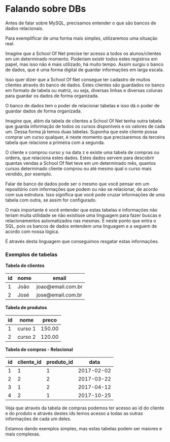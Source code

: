 # Falando sobre DBs

Antes de falar sobre MySQL, precisamos entender o que são bancos de dados relacionais.

Para exemplificar de uma forma mais simples, utilizaremos uma situação real.

Imagine que a School Of Net precise ter acesso a todos os alunos/clientes em um determinado momento. Poderiam existir todos estes registros em papel, mas isso não é mais utilizado, há muito tempo. Assim surgiu o banco de dados, que é uma forma digital de guardar informações em larga escala.

Isso quer dizer que a School Of Net consegue ter cadastro de muitos clientes através do banco de dados. Estes clientes são guardados no banco em formato de tabela ou matriz, ou seja, diversas linhas e diversas colunas para guardar os dados de forma organizada.

O banco de dados tem o poder de relacionar tabelas e isso dá o poder de guardar dados de forma organizada. 

Imagine que, além da tabela de clientes a School Of Net tenha outra tabela que guarda informação de todos os cursos disponíveis e os valores de cada um. Dessa forma já temos duas tabelas. Suponha que este cliente possa comprar um curso qualquer, é neste momento que precisaremos da terceira tabela que relacione a primeira com a segunda.

O cliente x comprou curso y na data z e existe uma tabela de compras ou ordens, que relaciona estes dados. Estes dados servem para descobrir quantas vendas a School Of Net teve em um determinado mês, quantos cursos determinado cliente comprou ou até mesmo qual o curso mais vendido, por exemplo.

Falar de banco de dados pode ser o mesmo que você pensar em um repositório com informações que podem ou não se relacionar, de acordo com sua estrutura. Isso significa que você pode cruzar informações de uma tabela com outra, se assim for configurado.

O mais importante é você entender que estas tabelas e informações não teriam muita utilidade se não existisse uma linguagem para fazer buscas e relacionamentos automatizados nas mesmas. É neste ponto que entra o SQL, pois os bancos de dados entendem uma linguagem e a seguem de acordo com nossa lógica.

É através desta linguagem que conseguimos resgatar estas informações.

### Exemplos de tabelas

**Tabela de clientes**

| id | nome | email              |
|----|------|--------------------|
| 1  | João | joao\@email.com.br |
| 2  | José | jose\@email.com.br |

**Tabela de produtos**

| id | nome    | preco  |
|----|---------|--------|
| 1  | curso 1 | 150.00 |
| 2  | curso 2 | 120.00 |

**Tabela de compras - Relacional**

| id | cliente_id | produto_id | data       |
|----|------------|------------|------------|
| 1  | 1          | 1          | 2017-02-02 |
| 2  | 2          | 2          | 2017-03-22 |
| 3  | 1          | 2          | 2017-04-12 |
| 4  | 2          | 1          | 2017-10-25 |

Veja que através da tabela de compras podemos ter acesso ao id do cliente e do produto e através destes ids temos acesso a todas as outras informações de cada um deles.

Estamos dando exemplos simples, mas estas tabelas podem ser maiores e mais complexas.
